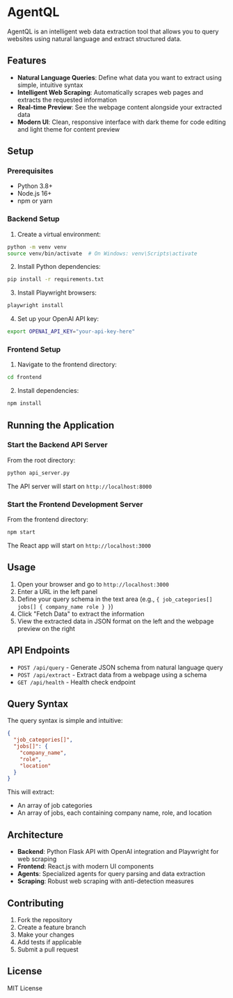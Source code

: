 # AgentQL

AgentQL is an intelligent web data extraction tool that allows you to query websites using natural language and extract structured data.

## Features

- **Natural Language Queries**: Define what data you want to extract using simple, intuitive syntax
- **Intelligent Web Scraping**: Automatically scrapes web pages and extracts the requested information
- **Real-time Preview**: See the webpage content alongside your extracted data
- **Modern UI**: Clean, responsive interface with dark theme for code editing and light theme for content preview

## Setup

### Prerequisites

- Python 3.8+
- Node.js 16+
- npm or yarn

### Backend Setup

1. Create a virtual environment:
```bash
python -m venv venv
source venv/bin/activate  # On Windows: venv\Scripts\activate
```

2. Install Python dependencies:
```bash
pip install -r requirements.txt
```

3. Install Playwright browsers:
```bash
playwright install
```

4. Set up your OpenAI API key:
```bash
export OPENAI_API_KEY="your-api-key-here"
```

### Frontend Setup

1. Navigate to the frontend directory:
```bash
cd frontend
```

2. Install dependencies:
```bash
npm install
```

## Running the Application

### Start the Backend API Server

From the root directory:
```bash
python api_server.py
```

The API server will start on `http://localhost:8000`

### Start the Frontend Development Server

From the frontend directory:
```bash
npm start
```

The React app will start on `http://localhost:3000`

## Usage

1. Open your browser and go to `http://localhost:3000`
2. Enter a URL in the left panel
3. Define your query schema in the text area (e.g., `{ job_categories[] jobs[] { company_name role } }`)
4. Click "Fetch Data" to extract the information
5. View the extracted data in JSON format on the left and the webpage preview on the right

## API Endpoints

- `POST /api/query` - Generate JSON schema from natural language query
- `POST /api/extract` - Extract data from a webpage using a schema
- `GET /api/health` - Health check endpoint

## Query Syntax

The query syntax is simple and intuitive:

```json
{
  "job_categories[]",
  "jobs[]": {
    "company_name",
    "role",
    "location"
  }
}
```

This will extract:
- An array of job categories
- An array of jobs, each containing company name, role, and location

## Architecture

- **Backend**: Python Flask API with OpenAI integration and Playwright for web scraping
- **Frontend**: React.js with modern UI components
- **Agents**: Specialized agents for query parsing and data extraction
- **Scraping**: Robust web scraping with anti-detection measures

## Contributing

1. Fork the repository
2. Create a feature branch
3. Make your changes
4. Add tests if applicable
5. Submit a pull request

## License

MIT License
